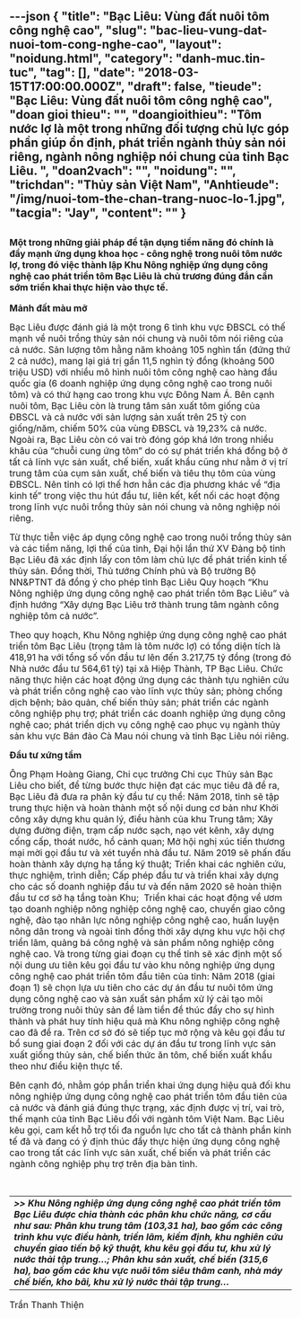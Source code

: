 ---json
{
    "title": "Bạc Liêu: Vùng đất nuôi tôm công nghệ cao",
    "slug": "bac-lieu-vung-dat-nuoi-tom-cong-nghe-cao",
    "layout": "noidung.html",
    "category": "danh-muc.tin-tuc",
    "tag": [],
    "date": "2018-03-15T17:00:00.000Z",
    "draft": false,
    "tieude": "Bạc Liêu: Vùng đất nuôi tôm công nghệ cao",
    "doan gioi thieu": "",
    "doangioithieu": "Tôm nước lợ là một trong những đối tượng chủ lực góp phần giúp ổn định, phát triển ngành thủy sản nói riêng, ngành nông nghiệp nói chung của tỉnh Bạc Liêu. ",
    "doan2vach": "",
    "noidung": "",
    "trichdan": "Thủy sản Việt Nam",
    "Anhtieude": "/img/nuoi-tom-the-chan-trang-nuoc-lo-1.jpg",
    "tacgia": "Jay",
    "__content__": ""
}
---
<h2><span style="font-size:16px">Một trong những giải ph&aacute;p để tận dụng tiềm năng đ&oacute; ch&iacute;nh l&agrave; đẩy mạnh ứng dụng khoa học - c&ocirc;ng nghệ trong nu&ocirc;i t&ocirc;m nước lợ, trong đ&oacute; việc th&agrave;nh lập Khu N&ocirc;ng nghiệp ứng dụng c&ocirc;ng nghệ cao ph&aacute;t triển t&ocirc;m Bạc Li&ecirc;u l&agrave; chủ trương đ&uacute;ng đắn cần sớm triển khai thực hiện v&agrave;o thực tế.<em>&nbsp;</em></span></h2>

<p><span style="font-size:16px"><strong>Mảnh đất m&agrave;u mỡ</strong></span></p>

<p><span style="font-size:16px">Bạc Li&ecirc;u được đ&aacute;nh gi&aacute; l&agrave; một trong 6 tỉnh khu vực ĐBSCL c&oacute; thế mạnh về nu&ocirc;i trồng thủy sản n&oacute;i chung v&agrave; nu&ocirc;i t&ocirc;m n&oacute;i ri&ecirc;ng của cả nước. Sản lượng t&ocirc;m hằng năm khoảng 105 ngh&igrave;n tấn (đứng thứ 2 cả nước), mang lại gi&aacute; trị gần 11,5 ngh&igrave;n tỷ đồng (khoảng 500 triệu USD) với nhiều m&ocirc; h&igrave;nh nu&ocirc;i t&ocirc;m c&ocirc;ng nghệ cao h&agrave;ng đầu quốc gia (6 doanh nghiệp ứng dụng c&ocirc;ng nghệ cao trong nu&ocirc;i t&ocirc;m) v&agrave; c&oacute; thứ hạng cao trong khu vực Đ&ocirc;ng Nam &Aacute;. B&ecirc;n cạnh nu&ocirc;i t&ocirc;m, Bạc Li&ecirc;u c&ograve;n l&agrave; trung t&acirc;m sản xuất t&ocirc;m giống của ĐBSCL v&agrave; cả nước với sản lượng sản xuất tr&ecirc;n 25 tỷ con giống/năm, chiếm 50% của v&ugrave;ng ĐBSCL v&agrave; 19,23% cả nước. Ngo&agrave;i ra, Bạc Li&ecirc;u c&ograve;n c&oacute; vai tr&ograve; đ&oacute;ng g&oacute;p kh&aacute; lớn trong nhiều kh&acirc;u của &ldquo;chuỗi cung ứng t&ocirc;m&rdquo; do c&oacute; sự ph&aacute;t triển kh&aacute; đồng bộ ở tất cả lĩnh vực sản xuất, chế biến, xuất khẩu cũng như nằm ở vị tr&iacute; trung t&acirc;m của cụm sản xuất, chế biến v&agrave; ti&ecirc;u thụ t&ocirc;m của v&ugrave;ng ĐBSCL. N&ecirc;n tỉnh c&oacute; lợi thế hơn hẳn c&aacute;c địa phương kh&aacute;c về &ldquo;địa kinh tế&rdquo; trong việc thu h&uacute;t đầu tư, li&ecirc;n kết, kết nối c&aacute;c hoạt động trong lĩnh vực nu&ocirc;i trồng thủy sản n&oacute;i chung v&agrave; n&ocirc;ng nghiệp n&oacute;i ri&ecirc;ng.</span></p>

<p><span style="font-size:16px">Từ thực tiễn việc &aacute;p dụng c&ocirc;ng nghệ cao trong nu&ocirc;i trồng thủy sản v&agrave; c&aacute;c tiềm năng, lợi thế của tỉnh, Đại hội lần thứ XV Đảng bộ tỉnh Bạc Li&ecirc;u đ&atilde; x&aacute;c định lấy con t&ocirc;m l&agrave;m chủ lực để ph&aacute;t triển kinh tế thủy sản. Đồng thời, Thủ tướng Ch&iacute;nh phủ v&agrave; Bộ trưởng Bộ NN&amp;PTNT đ&atilde; đồng &yacute; cho ph&eacute;p tỉnh Bạc Li&ecirc;u Quy hoạch &ldquo;Khu N&ocirc;ng nghiệp ứng dụng c&ocirc;ng nghệ cao ph&aacute;t triển t&ocirc;m Bạc Li&ecirc;u&rdquo; v&agrave; định hướng &ldquo;X&acirc;y dựng Bạc Li&ecirc;u trở th&agrave;nh trung t&acirc;m ng&agrave;nh c&ocirc;ng nghiệp t&ocirc;m cả nước&rdquo;.</span></p>

<p><span style="font-size:16px">Theo quy hoạch, Khu N&ocirc;ng nghiệp ứng dụng c&ocirc;ng nghệ cao ph&aacute;t triển t&ocirc;m Bạc Li&ecirc;u (trọng t&acirc;m l&agrave; t&ocirc;m nước lợ) c&oacute; tổng diện t&iacute;ch l&agrave;&nbsp; 418,91 ha với tổng số vốn đầu tư l&ecirc;n đến 3.217,75 tỷ đồng (trong đ&oacute; Nh&agrave; nước đầu tư 564,61 tỷ) tại x&atilde; Hiệp Th&agrave;nh, TP Bạc Li&ecirc;u. Chức năng thực hiện c&aacute;c hoạt động ứng dụng c&aacute;c th&agrave;nh tựu nghi&ecirc;n cứu v&agrave; ph&aacute;t triển c&ocirc;ng nghệ cao v&agrave;o lĩnh vực thủy sản; ph&ograve;ng chống dịch bệnh; bảo quản, chế biến thủy sản; ph&aacute;t triển c&aacute;c ng&agrave;nh c&ocirc;ng nghiệp phụ trợ; ph&aacute;t triển c&aacute;c doanh nghiệp ứng dụng c&ocirc;ng nghệ cao; ph&aacute;t triển dịch vụ c&ocirc;ng nghệ cao phục vụ ng&agrave;nh thủy sản khu vực B&aacute;n đảo C&agrave; Mau n&oacute;i chung v&agrave; tỉnh Bạc Li&ecirc;u n&oacute;i ri&ecirc;ng.</span></p>

<p><span style="font-size:16px"><strong>Đầu tư xứng tầm</strong></span></p>

<p><span style="font-size:16px">&Ocirc;ng Phạm Ho&agrave;ng Giang, Chi cục trưởng Chi cục Thủy sản Bạc Li&ecirc;u cho biết, để từng bước thực hiện đạt c&aacute;c mục ti&ecirc;u đ&atilde; đề ra, Bạc Li&ecirc;u đ&atilde; đưa ra ph&acirc;n kỳ đầu tư cụ thể: Năm 2018, tỉnh sẽ tập trung thực hiện v&agrave; ho&agrave;n th&agrave;nh một số nội dung cơ bản như Khởi c&ocirc;ng x&acirc;y dựng khu quản l&yacute;, điều h&agrave;nh của khu Trung t&acirc;m; X&acirc;y dựng đường điện, trạm cấp nước sạch, nạo v&eacute;t k&ecirc;nh, x&acirc;y dựng cống cấp, tho&aacute;t nước, hồ cảnh quan; Mở hội nghị x&uacute;c tiến thương mại mời gọi đầu tư v&agrave; x&eacute;t tuyển nh&agrave; đầu tư. Năm 2019 sẽ phấn đấu ho&agrave;n th&agrave;nh x&acirc;y dựng hạ tầng kỹ thuật; Triển khai c&aacute;c nghi&ecirc;n cứu, thực nghiệm, tr&igrave;nh diễn; Cấp ph&eacute;p đầu tư v&agrave; triển khai x&acirc;y dựng cho c&aacute;c số doanh nghiệp đầu tư v&agrave; đến năm 2020 sẽ ho&agrave;n thiện đầu tư cơ sở hạ tầng to&agrave;n Khu;&nbsp; Triển khai c&aacute;c hoạt động về ươm tạo doanh nghiệp n&ocirc;ng nghiệp c&ocirc;ng nghệ cao, chuyển giao c&ocirc;ng nghệ, đ&agrave;o tạo nh&acirc;n lực n&ocirc;ng nghiệp c&ocirc;ng nghệ cao, huấn luyện n&ocirc;ng d&acirc;n trong v&agrave; ngo&agrave;i tỉnh đồng thời x&acirc;y dựng khu vực hội chợ triển l&atilde;m, quảng b&aacute; c&ocirc;ng nghệ v&agrave; sản phẩm n&ocirc;ng nghiệp c&ocirc;ng nghệ cao. V&agrave; trong từng giai đoạn cụ thể tỉnh sẽ x&aacute;c định một số nội dung ưu ti&ecirc;n k&ecirc;u gọi đầu tư v&agrave;o khu n&ocirc;ng nghiệp ứng dụng c&ocirc;ng nghệ cao ph&aacute;t triển t&ocirc;m đầu ti&ecirc;n của tỉnh: Năm 2018 (giai đoạn 1) sẽ chọn lựa ưu ti&ecirc;n cho c&aacute;c dự &aacute;n đầu tư nu&ocirc;i t&ocirc;m ứng dụng c&ocirc;ng nghệ cao v&agrave; sản xuất sản phẩm xử l&yacute; cải tạo m&ocirc;i trường trong nu&ocirc;i thủy sản để l&agrave;m tiền đề th&uacute;c đẩy cho sự h&igrave;nh th&agrave;nh v&agrave; ph&aacute;t huy t&iacute;nh hiệu quả m&agrave; Khu n&ocirc;ng nghiệp c&ocirc;ng nghệ cao đ&atilde; đề ra. Tr&ecirc;n cơ sở đ&oacute; sẽ tiếp tục mở rộng v&agrave; k&ecirc;u gọi đầu tư bổ sung giai đoạn 2 đối với c&aacute;c dự &aacute;n đầu tư trong lĩnh vực sản xuất giống thủy sản, chế biến thức ăn t&ocirc;m, chế biến xuất khẩu theo như điều kiện thực tế.</span></p>

<p><span style="font-size:16px">B&ecirc;n cạnh đ&oacute;, nhằm g&oacute;p phần triển khai ứng dụng hiệu quả đối khu n&ocirc;ng nghiệp ứng dụng c&ocirc;ng nghệ cao ph&aacute;t triển t&ocirc;m đầu ti&ecirc;n của cả nước v&agrave; đ&aacute;nh gi&aacute; đ&uacute;ng thực trạng, x&aacute;c định được vị tr&iacute;, vai tr&ograve;, thế mạnh của tỉnh Bạc Li&ecirc;u đối với ng&agrave;nh t&ocirc;m Việt Nam. Bạc Li&ecirc;u k&ecirc;u gọi, cam kết hỗ trợ tối đa nguồn lực cho tất cả th&agrave;nh phần kinh tế đ&atilde; v&agrave; đang c&oacute; &yacute; định th&uacute;c đẩy thực hiện ứng dụng c&ocirc;ng nghệ cao trong tất c&aacute;c lĩnh vực sản xuất, chế biến v&agrave; ph&aacute;t triển c&aacute;c ng&agrave;nh c&ocirc;ng nghiệp phụ trợ tr&ecirc;n địa b&agrave;n tỉnh.</span></p>

<p>&nbsp;</p>

<table>
	<tbody>
		<tr>
			<td><span style="font-size:16px"><strong><em>&gt;&gt; Khu N&ocirc;ng nghiệp ứng dụng c&ocirc;ng nghệ cao ph&aacute;t triển t&ocirc;m Bạc Li&ecirc;u được chia th&agrave;nh c&aacute;c ph&acirc;n khu chức năng, cơ cấu như sau: Ph&acirc;n khu trung t&acirc;m (103,31 ha), bao gồm c&aacute;c c&ocirc;ng tr&igrave;nh khu vực điều h&agrave;nh, triển l&atilde;m, kiểm định, khu nghi&ecirc;n cứu chuyển giao tiến bộ kỹ thuật, khu k&ecirc;u gọi đầu tư, khu xử l&yacute; nước thải tập trung&hellip;; Ph&acirc;n khu sản xuất, chế biến (315,6 ha), bao gồm c&aacute;c khu vực nu&ocirc;i t&ocirc;m si&ecirc;u th&acirc;m canh, nh&agrave; m&aacute;y chế biến, kho b&atilde;i, khu xử l&yacute; nước thải tập trung&hellip;</em></strong></span></td>
		</tr>
	</tbody>
</table>

<p><span style="font-size:16px">Trần Thanh Thiện</span></p>
